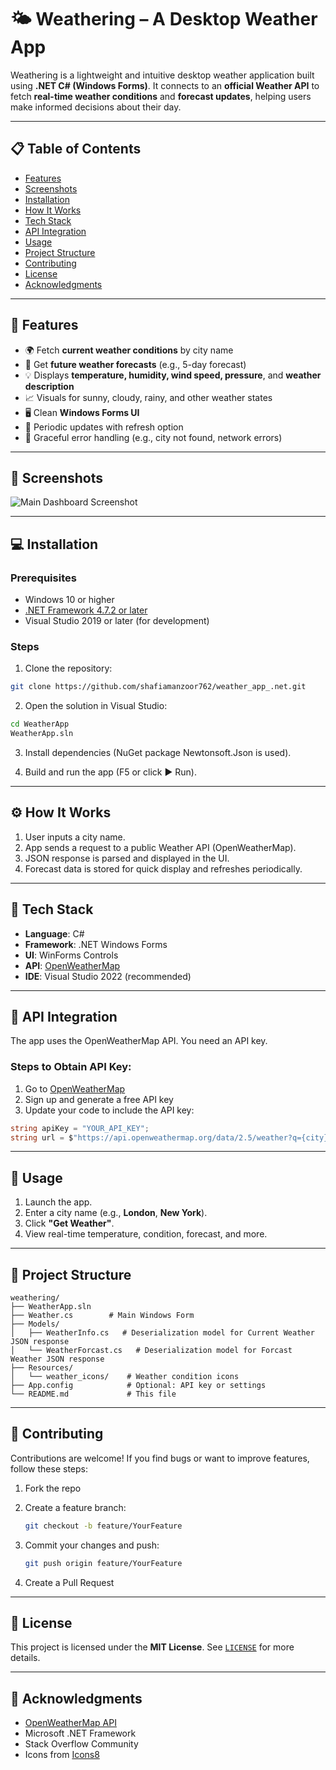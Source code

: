 
# 🌤️ Weathering – A Desktop Weather App

Weathering is a lightweight and intuitive desktop weather application built using **.NET C# (Windows Forms)**. It connects to an **official Weather API** to fetch **real-time weather conditions** and **forecast updates**, helping users make informed decisions about their day.

---

## 📋 Table of Contents

* [Features](#features)
* [Screenshots](#screenshots)
* [Installation](#installation)
* [How It Works](#how-it-works)
* [Tech Stack](#tech-stack)
* [API Integration](#api-integration)
* [Usage](#usage)
* [Project Structure](#project-structure)
* [Contributing](#contributing)
* [License](#license)
* [Acknowledgments](#acknowledgments)

---

<h2 id="features">🌟 Features</h2>


* 🌍 Fetch **current weather conditions** by city name
* 📆 Get **future weather forecasts** (e.g., 5-day forecast)
* 💡 Displays **temperature, humidity, wind speed, pressure**, and **weather description**
* 📈 Visuals for sunny, cloudy, rainy, and other weather states
* 🖥️ Clean **Windows Forms UI**
* 🔄 Periodic updates with refresh option
* 🚫 Graceful error handling (e.g., city not found, network errors)

---

<h2 id="screenshots">📸 Screenshots</h2>

![Main Dashboard Screenshot](https://via.placeholder.com/600x300.png?text=Weather+App+Screenshot)

---

<h2 id="installation">💻 Installation</h2>

### Prerequisites

* Windows 10 or higher
* [.NET Framework 4.7.2 or later](https://dotnet.microsoft.com/en-us/download/dotnet-framework)
* Visual Studio 2019 or later (for development)

### Steps

1. Clone the repository:

```bash
git clone https://github.com/shafiamanzoor762/weather_app_.net.git
```

2. Open the solution in Visual Studio:

```bash
cd WeatherApp
WeatherApp.sln
```

3. Install dependencies (NuGet package Newtonsoft.Json is used).

4. Build and run the app (F5 or click ▶️ Run).

---

<h2 id="how-it-works">⚙️ How It Works</h2>

1. User inputs a city name.
2. App sends a request to a public Weather API (OpenWeatherMap).
3. JSON response is parsed and displayed in the UI.
4. Forecast data is stored for quick display and refreshes periodically.

---

<h2 id="tech-stack">🧱 Tech Stack</h2>

* **Language**: C#
* **Framework**: .NET Windows Forms
* **UI**: WinForms Controls
* **API**: [OpenWeatherMap](https://openweathermap.org/api)
* **IDE**: Visual Studio 2022 (recommended)

---

<h2 id="api-integration">🔌 API Integration</h2>

The app uses the OpenWeatherMap API. You need an API key.

### Steps to Obtain API Key:

1. Go to [OpenWeatherMap](https://openweathermap.org/api)
2. Sign up and generate a free API key
3. Update your code to include the API key:

```csharp
string apiKey = "YOUR_API_KEY";
string url = $"https://api.openweathermap.org/data/2.5/weather?q={city}&appid={apiKey}&units=metric";
```

---

<h2 id="usage">🚀 Usage</h2>

1. Launch the app.
2. Enter a city name (e.g., **London**, **New York**).
3. Click **"Get Weather"**.
4. View real-time temperature, condition, forecast, and more.

---

<h2 id="project-structure">📁 Project Structure</h2>

```
weathering/
├── WeatherApp.sln
├── Weather.cs        # Main Windows Form
├── Models/
│   ├── WeatherInfo.cs   # Deserialization model for Current Weather JSON response
│   └── WeatherForcast.cs   # Deserialization model for Forcast Weather JSON response
├── Resources/
│   └── weather_icons/    # Weather condition icons
├── App.config            # Optional: API key or settings
└── README.md             # This file
```

---

<h2 id="contributing">🤝 Contributing</h2>

Contributions are welcome!
If you find bugs or want to improve features, follow these steps:

1. Fork the repo
2. Create a feature branch:

   ```bash
   git checkout -b feature/YourFeature
   ```
3. Commit your changes and push:

   ```bash
   git push origin feature/YourFeature
   ```
4. Create a Pull Request

---

<h2 id="license">📄 License</h2>

This project is licensed under the **MIT License**.
See [`LICENSE`](LICENSE) for more details.

---

<h2 id="acknowledgments">🙏 Acknowledgments</h2>

* [OpenWeatherMap API](https://openweathermap.org)
* Microsoft .NET Framework
* Stack Overflow Community
* Icons from [Icons8](https://icons8.com/)
